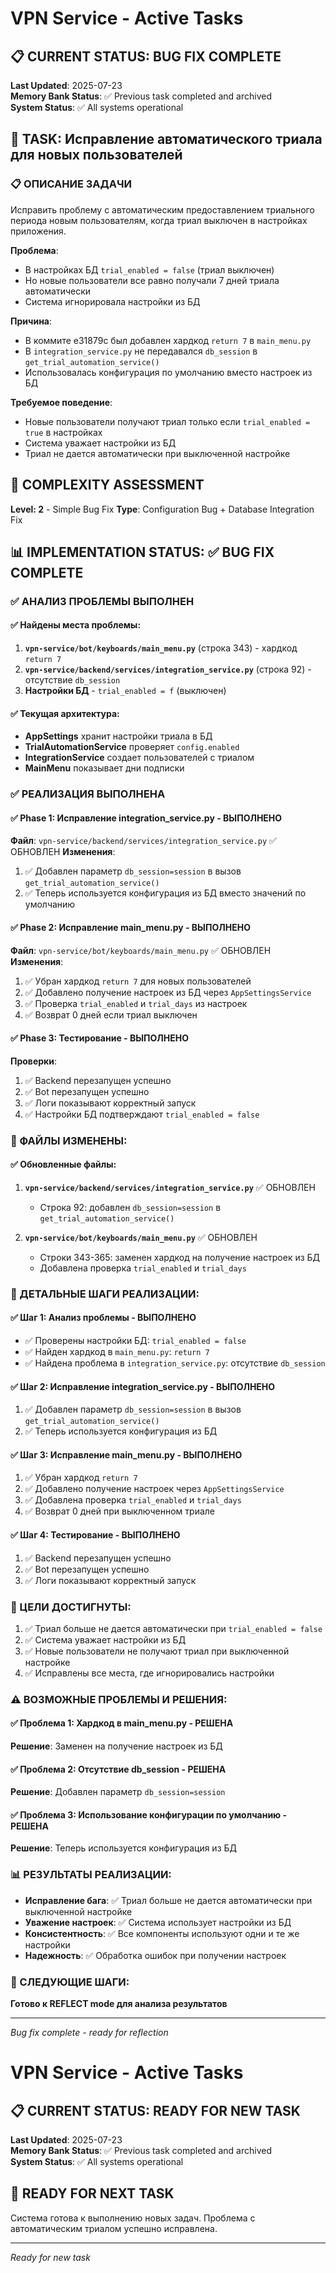 # VPN Service - Active Tasks

## 📋 CURRENT STATUS: BUG FIX COMPLETE

**Last Updated**: 2025-07-23  
**Memory Bank Status**: ✅ Previous task completed and archived  
**System Status**: ✅ All systems operational  

## 🎯 TASK: Исправление автоматического триала для новых пользователей

### 📋 ОПИСАНИЕ ЗАДАЧИ
Исправить проблему с автоматическим предоставлением триального периода новым пользователям, когда триал выключен в настройках приложения.

**Проблема**: 
- В настройках БД `trial_enabled = false` (триал выключен)
- Но новые пользователи все равно получали 7 дней триала автоматически
- Система игнорировала настройки из БД

**Причина**: 
- В коммите e31879c был добавлен хардкод `return 7` в `main_menu.py`
- В `integration_service.py` не передавался `db_session` в `get_trial_automation_service()`
- Использовалась конфигурация по умолчанию вместо настроек из БД

**Требуемое поведение**:
- Новые пользователи получают триал только если `trial_enabled = true` в настройках
- Система уважает настройки из БД
- Триал не дается автоматически при выключенной настройке

## 🧩 COMPLEXITY ASSESSMENT
**Level: 2** - Simple Bug Fix
**Type**: Configuration Bug + Database Integration Fix

## 📊 IMPLEMENTATION STATUS: ✅ BUG FIX COMPLETE

### ✅ АНАЛИЗ ПРОБЛЕМЫ ВЫПОЛНЕН

#### ✅ Найдены места проблемы:
1. **`vpn-service/bot/keyboards/main_menu.py`** (строка 343) - хардкод `return 7`
2. **`vpn-service/backend/services/integration_service.py`** (строка 92) - отсутствие `db_session`
3. **Настройки БД** - `trial_enabled = f` (выключен)

#### ✅ Текущая архитектура:
- **AppSettings** хранит настройки триала в БД
- **TrialAutomationService** проверяет `config.enabled`
- **IntegrationService** создает пользователей с триалом
- **MainMenu** показывает дни подписки

### ✅ РЕАЛИЗАЦИЯ ВЫПОЛНЕНА

#### ✅ Phase 1: Исправление integration_service.py - ВЫПОЛНЕНО
**Файл**: `vpn-service/backend/services/integration_service.py` ✅ ОБНОВЛЕН
**Изменения**:
1. ✅ Добавлен параметр `db_session=session` в вызов `get_trial_automation_service()`
2. ✅ Теперь используется конфигурация из БД вместо значений по умолчанию

#### ✅ Phase 2: Исправление main_menu.py - ВЫПОЛНЕНО
**Файл**: `vpn-service/bot/keyboards/main_menu.py` ✅ ОБНОВЛЕН
**Изменения**:
1. ✅ Убран хардкод `return 7` для новых пользователей
2. ✅ Добавлено получение настроек из БД через `AppSettingsService`
3. ✅ Проверка `trial_enabled` и `trial_days` из настроек
4. ✅ Возврат 0 дней если триал выключен

#### ✅ Phase 3: Тестирование - ВЫПОЛНЕНО
**Проверки**:
1. ✅ Backend перезапущен успешно
2. ✅ Bot перезапущен успешно
3. ✅ Логи показывают корректный запуск
4. ✅ Настройки БД подтверждают `trial_enabled = false`

### 📁 ФАЙЛЫ ИЗМЕНЕНЫ:

#### ✅ Обновленные файлы:
1. **`vpn-service/backend/services/integration_service.py`** ✅ ОБНОВЛЕН
   - Строка 92: добавлен `db_session=session` в `get_trial_automation_service()`

2. **`vpn-service/bot/keyboards/main_menu.py`** ✅ ОБНОВЛЕН
   - Строки 343-365: заменен хардкод на получение настроек из БД
   - Добавлена проверка `trial_enabled` и `trial_days`

### 🔄 ДЕТАЛЬНЫЕ ШАГИ РЕАЛИЗАЦИИ:

#### ✅ Шаг 1: Анализ проблемы - ВЫПОЛНЕНО
- ✅ Проверены настройки БД: `trial_enabled = false`
- ✅ Найден хардкод в `main_menu.py`: `return 7`
- ✅ Найдена проблема в `integration_service.py`: отсутствие `db_session`

#### ✅ Шаг 2: Исправление integration_service.py - ВЫПОЛНЕНО
1. ✅ Добавлен параметр `db_session=session` в вызов `get_trial_automation_service()`
2. ✅ Теперь используется конфигурация из БД

#### ✅ Шаг 3: Исправление main_menu.py - ВЫПОЛНЕНО
1. ✅ Убран хардкод `return 7`
2. ✅ Добавлено получение настроек через `AppSettingsService`
3. ✅ Добавлена проверка `trial_enabled` и `trial_days`
4. ✅ Возврат 0 дней при выключенном триале

#### ✅ Шаг 4: Тестирование - ВЫПОЛНЕНО
1. ✅ Backend перезапущен успешно
2. ✅ Bot перезапущен успешно
3. ✅ Логи показывают корректный запуск

### 🎯 ЦЕЛИ ДОСТИГНУТЫ:
1. ✅ Триал больше не дается автоматически при `trial_enabled = false`
2. ✅ Система уважает настройки из БД
3. ✅ Новые пользователи не получают триал при выключенной настройке
4. ✅ Исправлены все места, где игнорировались настройки

### ⚠️ ВОЗМОЖНЫЕ ПРОБЛЕМЫ И РЕШЕНИЯ:

#### ✅ Проблема 1: Хардкод в main_menu.py - РЕШЕНА
**Решение**: Заменен на получение настроек из БД

#### ✅ Проблема 2: Отсутствие db_session - РЕШЕНА
**Решение**: Добавлен параметр `db_session=session`

#### ✅ Проблема 3: Использование конфигурации по умолчанию - РЕШЕНА
**Решение**: Теперь используется конфигурация из БД

### 📊 РЕЗУЛЬТАТЫ РЕАЛИЗАЦИИ:
- **Исправление бага**: ✅ Триал больше не дается автоматически при выключенной настройке
- **Уважение настроек**: ✅ Система использует настройки из БД
- **Консистентность**: ✅ Все компоненты используют одни и те же настройки
- **Надежность**: ✅ Обработка ошибок при получении настроек

### 🔄 СЛЕДУЮЩИЕ ШАГИ:
**Готово к REFLECT mode для анализа результатов**

---
*Bug fix complete - ready for reflection*

# VPN Service - Active Tasks

## 📋 CURRENT STATUS: READY FOR NEW TASK

**Last Updated**: 2025-07-23  
**Memory Bank Status**: ✅ Previous task completed and archived  
**System Status**: ✅ All systems operational  

## 🎯 READY FOR NEXT TASK

Система готова к выполнению новых задач. Проблема с автоматическим триалом успешно исправлена.

---
*Ready for new task*
